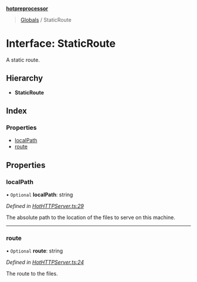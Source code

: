 **[hotpreprocessor](../README.md)**

> [Globals](../globals.md) / StaticRoute

# Interface: StaticRoute

A static route.

## Hierarchy

* **StaticRoute**

## Index

### Properties

* [localPath](staticroute.md#localpath)
* [route](staticroute.md#route)

## Properties

### localPath

• `Optional` **localPath**: string

*Defined in [HotHTTPServer.ts:29](https://github.com/OurFreeLight/HotPreprocessor/blob/f104630/src/HotHTTPServer.ts#L29)*

The absolute path to the location of the files to
serve on this machine.

___

### route

• `Optional` **route**: string

*Defined in [HotHTTPServer.ts:24](https://github.com/OurFreeLight/HotPreprocessor/blob/f104630/src/HotHTTPServer.ts#L24)*

The route to the files.
